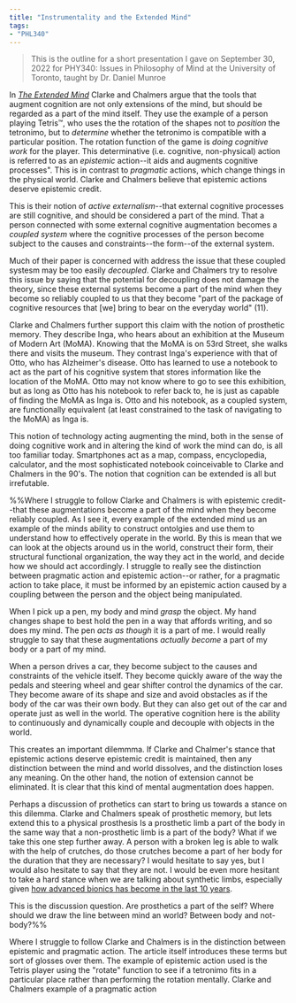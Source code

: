 ```yaml
---
title: "Instrumentality and the Extended Mind"
tags:
- "PHL340"
---
```


> This is the outline for a short presentation I gave on September 30, 2022 for PHY340: Issues in Philosophy of Mind at the University of Toronto, taught by Dr. Daniel Munroe

In [*The Extended Mind*](https://www.jstor.org/stable/3328150) Clarke and Chalmers argue that the tools that augment cognition are not only extensions of the mind, but should be regarded as a part of the mind itself. They use the example of a person playing Tetris™, who uses the the rotation of the shapes not to *position* the tetronimo, but to *determine* whether the tetronimo is compatible with a particular position. The rotation function of the game is *doing cognitive work* for the player. This determinative (i.e. cognitive, non-physical) action is referred to as an *epistemic* action--it aids and augments cognitive processes". This is in contrast to *pragmatic* actions, which change things in the physical world. Clarke and Chalmers believe that epistemic actions deserve epistemic credit.

This is their notion of *active externalism*--that external cognitive processes are still cognitive, and should be considered a part of the mind. That a person connected with some external cognitive augmentation becomes a *coupled system* where the cognitive processes of the person become subject to the causes and constraints--the form--of the external system.

Much of their paper is concerned with address the issue that these coupled systesm may be too easily *decoupled*. Clarke and Chalmers try to resolve this issue by saying that the potential for decoupling does not damage the theory, since these external systems become a part of the mind when they become so reliably coupled to us that they become "part of the package of cognitive resources that [we] bring to bear on the everyday world" (11).

Clarke and Chalmers further support this claim with the notion of prosthetic memory. They describe Inga, who hears about an exhibition at the Museum of Modern Art (MoMA). Knowing that the MoMA is on 53rd Street, she walks there and visits the museum. They contrast Inga's experience with that of Otto, who has Alzheimer's disease. Otto has learned to use a notebook to act as the part of his cognitive system that stores information like the location of the MoMA. Otto may not know where to go to see this exhibition, but as long as Otto has his notebook to refer back to, he is just as capable of finding the MoMA as Inga is. Otto and his notebook, as a coupled system, are functionally equivalent (at least constrained to the task of navigating to the MoMA) as Inga is.

This notion of technology acting augmenting the mind, both in the sense of doing cognitive work and in altering the kind of work the mind can do, is all too familiar today. Smartphones act as a map, compass, encyclopedia, calculator, and the most sophisticated notebook coinceivable to Clarke and Chalmers in the 90's. The notion that cognition can be extended is all but irrefutable.

%%Where I struggle to follow Clarke and Chalmers is with epistemic credit--that these augmentations become a part of the mind when they become reliably coupled. As I see it, every example of the extended mind us an example of the minds ability to construct ontolgies and use them to understand how to effectively operate in the world. By this is mean that we can look at the objects around us in the world, construct their form, their structural functional organization, the way they act in the world, and decide how we should act accordingly. I struggle to really see the distinction between pragmatic action and epistemic action--or rather, for a pragmatic action to take place, it must be informed by an epistemic action caused by a coupling between the person and the object being manipulated.

When I pick up a pen, my body and mind *grasp* the object. My hand changes shape to best hold the pen in a way that affords writing, and so does my mind. The pen *acts as though* it is a part of me. I would really struggle to say that these augmentations *actually become* a part of my body or a part of my mind.

When a person drives a car, they become subject to the causes and constraints of the vehicle itself. They become quickly aware of the way the pedals and steering wheel and gear shifter control the dynamics of the car. They become aware of its shape and size and avoid obstacles as if the body of the car was their own body. But they can also get out of the car and operate just as well in the world. The operative cognition here is the ability to continuously and dynamically couple and decouple with objects in the world. 

This creates an important dilemmma. If Clarke and Chalmer's stance that epistemic actions deserve epistemic credit is maintained, then any distinction between the mind and world dissolves, and the distinction loses any meaning. On the other hand, the notion of extension cannot be eliminated. It is clear that this kind of mental augmentation does happen.

Perhaps a discussion of prothetics can start to bring us towards a stance on this dilemma. Clarke and Chalmers speak of prosthetic memory, but lets extend this to a physical prosthesis Is a prosthetic limb a part of the body in the same way that a non-prosthetic limb is a part of the body? What if we take this one step further away. A person with a broken leg is able to walk with the help of crutches, do those crutches become a part of her body for the duration that they are necessary? I would hesitate to say yes, but I would also hesitate to say that they are not. I would be even more hesitant to take a hard stance when we are talking about synthetic limbs, especially given [how advanced bionics has become in the last 10 years](https://www.youtube.com/watch?v=PLk8Pm_XBJE).

This is the discussion question. Are prosthetics a part of the self? Where should we draw the line between mind an world? Between body and not-body?%%

Where I struggle to follow Clarke and Chalmers is in the distinction between epistemic and pragmatic action. The article itself introduces these terms but sort of glosses over them. The example of epistemic action used is the Tetris player using the "rotate" function to see if a tetronimo fits in a particular place rather than performing the rotation mentally. Clarke and Chalmers example of a pragmatic action 